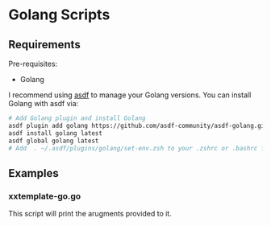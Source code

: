 # Golang Scripts

## Requirements

Pre-requisites:

- Golang

I recommend using [asdf](https://asdf-vm.com/guide/getting-started.html) to manage your Golang versions. You can install Golang with asdf via:

```bash
# Add Golang plugin and install Golang
asdf plugin add golang https://github.com/asdf-community/asdf-golang.git
asdf install golang latest
asdf global golang latest
# Add  . ~/.asdf/plugins/golang/set-env.zsh to your .zshrc or .bashrc file
```

## Examples

### xxtemplate-go.go

This script will print the arugments provided to it.
